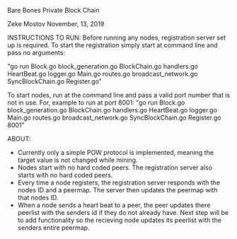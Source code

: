 Bare Bones Private Block Chain

Zeke Mostov
November, 13, 2019

INSTRUCTIONS TO RUN:
Before running any nodes, registration server set up is required. To start the 
registration simply start at command line and pass no arguments:

"go run Block.go block_generation.go BlockChain.go handlers.go HeartBeat.go logger.go Main.go routes.go broadcast_network.go SyncBlockChain.go Register.go"

To start nodes, run at the command line and pass a valid port number that is not
in use. For, example to run at port 8001:
"go run Block.go block_generation.go BlockChain.go handlers.go HeartBeat.go logger.go Main.go routes.go broadcast_network.go SyncBlockChain.go Register.go 8001"

ABOUT:
- Currently only a simple POW protocol is implemented, meaning the target value is
not changed while mining. 
- Nodes start with no hard coded peers. The registration
server also starts with no hard coded peers. 
- Every time a node registers, the registration server responds with the nodes 
ID and a peermap. The server then updates the peermap with that nodes ID.
- When a node sends a heart beat to a peer, the peer updates there peerlist with
the senders id if they do not already have. Next step will be to add functionality
so the recieving node updates its peerlist with the senders entire peermap.
